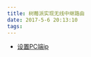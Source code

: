 ```yaml
---
title: 树莓派实现无线中继路由
date: 2017-5-6 20:13:10
tags:
---
```


- [设置PC端ip](https://jingyan.baidu.com/article/915fc414f047f851394b20df.html)
